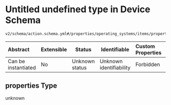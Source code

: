 # Untitled undefined type in Device Schema

```txt
v2/schema/action.schema.yml#/properties/operating_systems/items/properties/steps/items/properties/actions/items/oneOf/21/properties/core:manual_download/properties/file/properties
```




| Abstract            | Extensible | Status         | Identifiable            | Custom Properties | Additional Properties | Access Restrictions | Defined In                                                           |
| :------------------ | ---------- | -------------- | ----------------------- | :---------------- | --------------------- | ------------------- | -------------------------------------------------------------------- |
| Can be instantiated | No         | Unknown status | Unknown identifiability | Forbidden         | Allowed               | none                | [device.schema.json\*](../device.schema.json "open original schema") |

## properties Type

unknown
